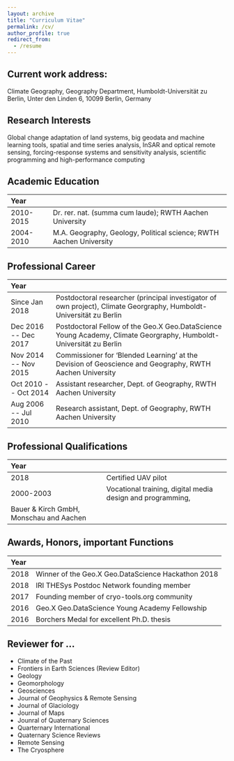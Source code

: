 ```yaml
---
layout: archive
title: "Curriculum Vitae"
permalink: /cv/
author_profile: true
redirect_from:
  - /resume
---
```


## Current work address: 
Climate Geography, Geography Department, Humboldt-Universität zu Berlin,
Unter den Linden 6, 10099 Berlin, Germany

## Research Interests

Global change adaptation of land systems, big geodata and machine learning tools, spatial and time series analysis, InSAR and optical remote sensing, forcing-response systems and sensitivity analysis, scientific programming and high-performance computing

## Academic Education
| Year |  |
| :--- | :--- |
| 2010-2015 | Dr. rer. nat. (summa cum laude); RWTH Aachen University |
| 2004-2010 | M.A. Geography, Geology, Political science; RWTH Aachen University |

## Professional Career
| Year |  |
| :--- | :--- |
| Since Jan 2018 | Postdoctoral researcher (principal investigator of own project), Climate Georgraphy, Humboldt-Universität zu Berlin |
| Dec 2016 -- Dec 2017 | Postdoctoral Fellow of the Geo.X Geo.DataScience Young Academy, Climate Georgraphy, Humboldt-Universität zu Berlin |
| Nov 2014 -- Nov 2015 | Commissioner for ‘Blended Learning’ at the Devision of Geoscience and Geography, RWTH Aachen University |
| Oct 2010 -- Oct 2014 | Assistant researcher, Dept. of Geography, RWTH Aachen University |
| Aug 2006 -- Jul 2010 | Research assistant, Dept. of Geography, RWTH Aachen University |

## Professional Qualifications 
| Year |  |
| :--- | :--- |
| 2018 | Certified UAV pilot |
| 2000-2003 | Vocational training, digital media design and programming, 
Bauer & Kirch GmbH, Monschau and Aachen |

## Awards, Honors, important Functions
| Year |  |
| :--- | :--- |
| 2018 | Winner of the Geo.X Geo.DataScience Hackathon 2018 |
| 2018 | IRI THESys Postdoc Network founding member |
| 2017 | Founding member of cryo-tools.org community |
| 2016 | Geo.X Geo.DataScience Young Academy Fellowship |
| 2016 | Borchers Medal for excellent Ph.D. thesis |

## Reviewer for ...
- Climate of the Past
- Frontiers in Earth Sciences (Review Editor)
- Geology
- Geomorphology
- Geosciences
- Journal of Geophysics & Remote Sensing
- Journal of Glaciology
- Journal of Maps
- Jounral of Quaternary Sciences
- Quarternary International
- Quaternary Science Reviews	
- Remote Sensing
- The Cryosphere
